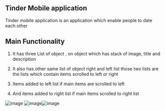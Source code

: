 ## Tinder Mobile application

Tinder mobile application is an application which enable people to date each other

## Main Functionality

1. It has three List of object , on object which has stack of image, title and description

2. It also has other same list of object right and left list
    those two lists are the lists which contain items scrolled to left or right
3. Items added to left list if main items are scrolled to left
4. And items added to right list if main items scrolled to right list


![image](https://user-images.githubusercontent.com/60286731/189100303-b44c41ac-3319-4f4e-9890-ff46153ed5fe.png) ![image](https://user-images.githubusercontent.com/60286731/189100664-095cda0f-f8b4-4066-8c8a-ef3abb197d0e.png)![image](https://user-images.githubusercontent.com/60286731/189100444-06f46658-3bfc-4de6-9971-b611ffca478e.png)


